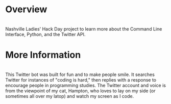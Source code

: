 Overview
==================
<br />
Nashville Ladies' Hack Day project to learn more about the Command Line Interface, Python, and the Twitter API. 

More Information
==================
<br />
This Twitter bot was built for fun and to make people smile. It searches Twitter for instances of "coding is hard," then replies with a response to encourage people in programming studies. The Twitter account and voice is from the viewpoint of my cat, Hampton, who loves to lay on my side (or sometimes all over my latop) and watch my screen as I code.
